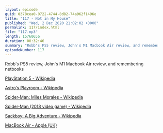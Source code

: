```yaml
---
layout: episode
guid: 0378cea0-0722-4744-8d82-74a962f1496e
title: "117 - Not in My House"
published: "Wed, 2 Dec 2020 21:02:02 +0000"
permalink: 117/index.html
file: "117.mp3"
length: 15760656
duration: 00:32:46
summary: "Robb's PS5 review, John's M1 Macbook Air review, and remembering netbooks"
episodeNumber: 117
---
```


Robb's PS5 review, John's M1 Macbook Air review, and remembering netbooks

[PlayStation 5 - Wikipedia](https://en.wikipedia.org/wiki/PlayStation_5)

[Astro's Playroom - Wikipedia](https://en.wikipedia.org/wiki/Astro%27s_Playroom)

[Spider-Man: Miles Morales - Wikipedia](https://en.wikipedia.org/wiki/Spider-Man:_Miles_Morales)

[Spider-Man (2018 video game) - Wikipedia](https://en.wikipedia.org/wiki/Spider-Man_(2018_video_game))

[Sackboy: A Big Adventure - Wikipedia](https://en.wikipedia.org/wiki/Sackboy:_A_Big_Adventure)

[MacBook Air - Apple (UK)](https://www.apple.com/uk/macbook-air/?afid=p238%7CsoifdNq1k-dc_mtid_20925wi539930_pcrid_482675197632_pgrid_116685421881_&cid=wwa-uk-kwgo-mac-slid---productid--Brand-MacBookAir-Holiday2020-)
